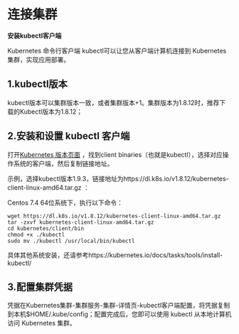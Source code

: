 
# 连接集群

 **安装kubectl客户端**

Kubernetes 命令行客户端 kubectl可以让您从客户端计算机连接到 Kubernetes 集群，实现应用部署。

## 1.kubectl版本 

kubectl版本可以集群版本一致，或者集群版本+1。集群版本为1.8.12时，推荐下载的Kubectl版本为1.8.12；

## 2.安装和设置 kubectl 客户端

打开[Kubernetes 版本页面](https://github.com/kubernetes/kubernetes/blob/master/CHANGELOG-1.8.md) ，找到client binaries（也就是kubectl），选择对应操作系统的客户端，然后复制链接地址。

示例，选择kubectl版本1.9.3，链接地址为https://dl.k8s.io/v1.8.12/kubernetes-client-linux-amd64.tar.gz ：

Centos 7.4 64位系统下，执行以下命令：

```
wget https://dl.k8s.io/v1.8.12/kubernetes-client-linux-amd64.tar.gz
tar -zxvf kubernetes-client-linux-amd64.tar.gz
cd kubernetes/client/bin
chmod +x ./kubectl
sudo mv ./kubectl /usr/local/bin/kubectl
```
具体其他系统安装，还请参考https://kubernetes.io/docs/tasks/tools/install-kubectl/

## 3.配置集群凭据

凭据在Kubernetes集群-集群服务-集群-详情页-kubectl客户端配置，将凭据复制到本机$HOME/.kube/config；配置完成后，您即可以使用 kubectl 从本地计算机访问 Kubernetes 集群。
